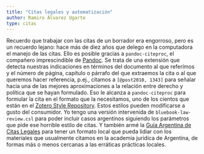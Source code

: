 ```yaml
---
title: "Citas legales y automatización"
author: Ramiro Álvarez Ugarte
type: citas 
---
```


Recuerdo que trabajar con las citas de un borrador era engorroso, pero es un recuerdo lejano: hace más de diez años que delego en la computadora el manejo de las citas. Ello es posible gracias a `pandoc-citeproc`, el compañero imprescindible de [Pandoc](https://pandoc.org/). Se trata de una extensión que detecta nuestras indicaciones en términos del documento al que referímos y el número de página, capítulo o párrafo del que extraemos la cita o al que queremos hacer referencia, p.ej., citamos a `[@post2010, 1343]` para señalar hacia una de las mejores aproximaciones a la relación entre derecho y política que se hayan formulado. Eso le alcanza a `pandoc-citeproc` para formular la cita en el formato que la necesitamos, uno de los cientos que están en el [Zotero Style Repository](https://www.zotero.org/styles). Estos estilos pueden modificarse a gusto del consumidor. Yo tengo una versión intervenida de `bluebook-law-review.csl` para poder incluir casos argentinos siguiendo los parámetros que pide ese horrible estilo de citas. Y también armé la [Guía Argentina de Citas Legales](https://github.com/ramiroau/gacl) para tener un formato local que pueda lidiar con los materiales que usualmente citamos en la academia jurídica de Argentina, de formas más o menos cercanas a las erráticas prácticas locales. 